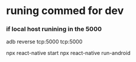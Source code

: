 # runing commed for dev

### if local host runining in the 5000
adb reverse tcp:5000 tcp:5000

npx react-native start
npx react-native run-android 
